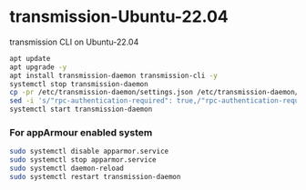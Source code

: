 # transmission-Ubuntu-22.04
transmission CLI on Ubuntu-22.04


``` bash
apt update
apt upgrade -y
apt install transmission-daemon transmission-cli -y
systemctl stop transmission-daemon
cp -pr /etc/transmission-daemon/settings.json /etc/transmission-daemon/settings.json.backup.$(date +%d%b%Y-%H%M%S)
sed -i 's/"rpc-authentication-required": true,/"rpc-authentication-required": false,/g' /etc/transmission-daemon/settings.json
systemctl start transmission-daemon


````

### For appArmour enabled system

``` bash
sudo systemctl disable apparmor.service
sudo systemctl stop apparmor.service
sudo systemctl daemon-reload
sudo systemctl restart transmission-daemon


```


